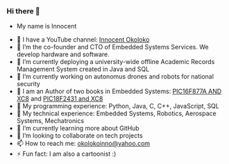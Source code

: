 ### Hi there 👋
- My name is Innocent
<!--
**okoloko/okoloko** is a ✨ _special_ ✨ repository because its `README.md` (this file) appears on your GitHub profile.

Here are some ideas to get you started:

- 🔭 I’m currently working on autonomus drones and robots for security
- 🌱 I’m currently learning ...as usuall
- 👯 I’m looking to collaborate on projects
- 🤔 I’m looking for help with ...
- 💬 Ask me about ...
- 📫 How to reach me: ...
- 😄 Pronouns: ...
- ⚡ Fun fact: ...
-->
- 🔭 I have a YouTube channel: <a href="https://www.youtube.com/@innocentokoloko">Innocent Okoloko</a>
- 👯 I’m the co-founder and CTO of Embedded Systems Services. We develop hardware and software.
- 🔭 I’m currently deploying a university-wide offline Academic Records Management System created in Java and SQL 
- 🔭 I’m currently working on autonomus drones and robots for national security
- 👯 I am an Author of two books in Embedded Systems: <a href="https://www.amazon.com/PIC-EXPERIMENTS-LAB-BOOK-PIC16F877A-ebook/dp/B07PHLGMNB/">PIC16F877A AND XC8</a> and  <a href="https://www.amazon.com/PIC-Experiments-Lab-Book-PIC18F2431-ebook/dp/B08K5NKS4Y/">PIC18F2431 and XC8</a>
- 🌱 My programming experience: Python, Java, C, C++, JavaScript, SQL
- 🌱 My technical experience: Embedded Systems, Robotics, Aerospace Systems, Mechatronics
- 🌱 I’m currently learning more about GitHub
- 👯 I’m looking to collaborate on tech projects
- 📫 How to reach me: <a href="mailto:okolokoinno@yahoo.com">okolokoinno@yahoo.com</a>
- ⚡ Fun fact: I am also a cartoonist :)
